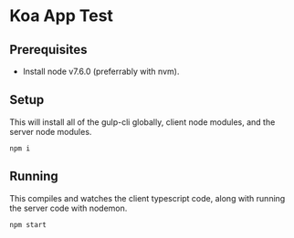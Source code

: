 # Koa App Test

## Prerequisites
* Install node v7.6.0 (preferrably with nvm).

## Setup
This will install all of the gulp-cli globally, client node modules, and the server node modules.
```
npm i
```

## Running
This compiles and watches the client typescript code, along with running the server code with nodemon.
```
npm start
```
